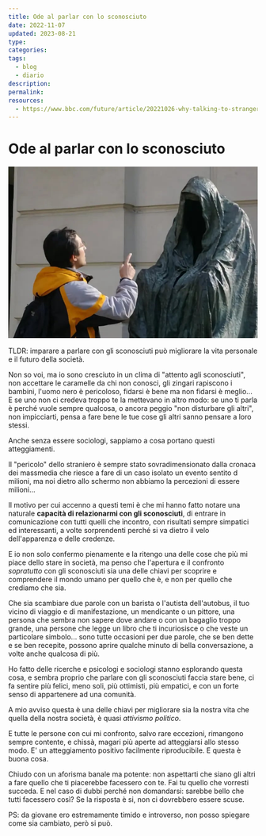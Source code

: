 ```yaml
---
title: Ode al parlar con lo sconosciuto
date: 2022-11-07
updated: 2023-08-21
type: 
categories: 
tags:
  - blog
  - diario
description: 
permalink: 
resources: 
  - https://www.bbc.com/future/article/20221026-why-talking-to-strangers-can-make-us-happier
---
```

# Ode al parlar con lo sconosciuto

![](../../../assets/img/post/2022/talk_2_strangers.jpg)

TLDR: imparare a parlare con gli sconosciuti può migliorare la vita personale e il futuro della società.

Non so voi, ma io sono cresciuto in un clima di "attento agli sconosciuti", non accettare le caramelle da chi non conosci, gli zingari rapiscono i bambini, l'uomo nero è pericoloso, fidarsi è bene ma non fidarsi è meglio...
E se uno non ci credeva troppo te la mettevano in altro modo: se uno ti parla è perché vuole sempre qualcosa, o ancora peggio "non disturbare gli altri", non impicciarti, pensa a fare bene le tue cose gli altri sanno pensare a loro stessi.

Anche senza essere sociologi, sappiamo a cosa portano questi atteggiamenti.

Il "pericolo" dello straniero è sempre stato sovradimensionato dalla cronaca dei massmedia che riesce a fare di un caso isolato un evento sentito d milioni, ma noi dietro allo schermo non abbiamo la percezioni di essere milioni...

Il motivo per cui accenno a questi temi è che mi hanno fatto notare una naturale **capacità di relazionarmi con gli sconosciuti**, di entrare in comunicazione con tutti quelli che incontro, con risultati sempre simpatici ed interessanti, a volte sorprendenti perché si va dietro il velo dell'apparenza e delle credenze.

E io non solo confermo pienamente e la ritengo una delle cose che più mi piace dello stare in società, ma penso che l'apertura e il confronto _sopratutto_ con gli sconosciuti sia una delle chiavi per scoprire e comprendere il mondo umano per quello che è, e non per quello che crediamo che sia.

Che sia scambiare due parole con un barista o l'autista dell'autobus, il tuo vicino di viaggio e di manifestazione, un mendicante o un pittore, una persona che sembra non sapere dove andare o con un bagaglio troppo grande, una persone che legge un libro che ti incuriosisce o che veste un particolare simbolo... sono tutte occasioni per due parole, che se ben dette e se ben recepite, possono aprire qualche minuto di bella conversazione, a volte anche qualcosa di più.

Ho fatto delle ricerche e psicologi e sociologi stanno esplorando questa cosa, e sembra proprio che parlare con gli sconosciuti faccia stare bene, ci fa sentire più felici, meno soli, più ottimisti, più empatici, e con un forte senso di appartenere ad una comunità.

A mio avviso questa è una delle chiavi per migliorare sia la nostra vita che quella della nostra società, è quasi _attivismo politico_.

E tutte le persone con cui mi confronto, salvo rare eccezioni, rimangono sempre contente, e chissà, magari più aperte ad atteggiarsi allo stesso modo. E' un atteggiamento positivo facilmente riproducibile. E questa è buona cosa.

Chiudo con un aforisma banale ma potente: non aspettarti che siano gli altri a fare quello che ti piacerebbe facessero con te. Fai tu quello che vorresti succeda.
E nel caso di dubbi perché non domandarsi: sarebbe bello che tutti facessero così?
Se la risposta è si, non ci dovrebbero essere scuse.

PS: da giovane ero estremamente timido e introverso, non posso spiegare come sia cambiato, però si può.
